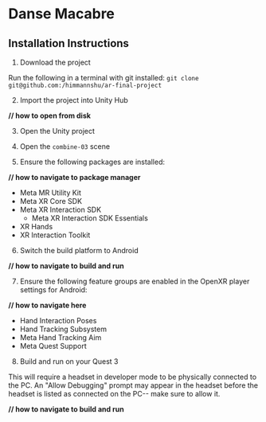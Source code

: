 # Danse Macabre

## Installation Instructions

1. Download the project

Run the following in a terminal with git installed:
```git clone git@github.com:/himmannshu/ar-final-project```


2. Import the project into Unity Hub

**//  how to open from disk**


3. Open the Unity project


4. Open the `combine-03` scene


5. Ensure the following packages are installed:

**//  how to navigate to package manager**
- Meta MR Utility Kit
- Meta XR Core SDK
- Meta XR Interaction SDK
	- Meta XR Interaction SDK Essentials
- XR Hands
- XR Interaction Toolkit


6. Switch the build platform to Android

**//  how to navigate to build and run**


7. Ensure the following feature groups are enabled in the OpenXR player settings for Android:

**//  how to navigate here**
- Hand Interaction Poses
- Hand Tracking Subsystem
- Meta Hand Tracking Aim
- Meta Quest Support


8. Build and run on your Quest 3

This will require a headset in developer mode to be physically connected to the PC.
An "Allow Debugging" prompt may appear in the headset before the headset is listed as connected on the PC-- make sure to allow it.

**//  how to navigate to build and run**

